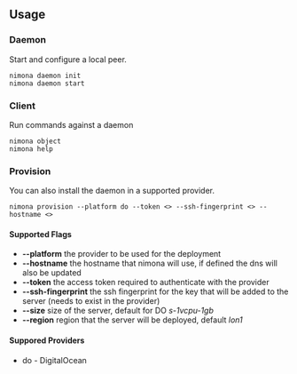 ## Usage

### Daemon

Start and configure a local peer.

```
nimona daemon init
nimona daemon start
```

### Client

Run commands against a daemon

```
nimona object
nimona help
```

### Provision

You can also install the daemon in a supported provider.

```
nimona provision --platform do --token <> --ssh-fingerprint <> --hostname <>
```

#### Supported Flags

* **--platform** the provider to be used for the deployment
* **--hostname** the hostname that nimona will use, if defined the dns will also be updated
* **--token** the access token required to authenticate with the provider
* **--ssh-fingerprint** the ssh fingerprint for the key that will be added to the server (needs to exist in the provider)
* **--size** size of the server, default for DO *s-1vcpu-1gb*
* **--region** region that the server will be deployed, default *lon1*

#### Suppored Providers

* do - DigitalOcean
